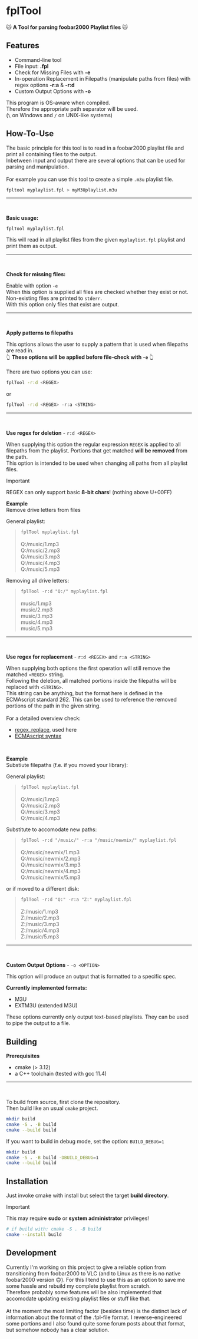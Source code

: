 # fplTool

🐱 **A Tool for parsing foobar2000 Playlist files** 🐱

## Features
* Command-line tool
* File input: **.fpl**
* Check for Missing Files with **-e**
* In-operation Replacement in Filepaths (manipulate paths from files) with regex options **-r:a** & **-r:d**
* Custom Output Options with **-o**

This program is OS-aware when compiled. <br>
Therefore the appropriate path separator will be used. <br>
(`\` on Windows and `/` on UNIX-like systems)


## How-To-Use

The basic principle for this tool is to read in a foobar2000 playlist file and print all containing files to the output.<br>
Inbetween input and output there are several options that can be used for parsing and manipulation.<br><br>
For example you can use this tool to create a simple `.m3u` playlist file.
```bash
fpltool myplaylist.fpl > myM3Uplaylist.m3u
```
---
<br>

**Basic usage:**

```
fplTool myplaylist.fpl
```

This will read in all playlist files from the given `myplaylist.fpl` playlist and print them as output.

---
<br>

**Check for missing files:**

Enable with option `-e` <br>
When this option is supplied all files are checked whether they exist or not. <br>
Non-existing files are printed to `stderr`. <br>
With this option only files that exist are output.

---
<br>

**Apply patterns to filepaths**

This options allows the user to supply a pattern that is used when filepaths are read in.<br>
👆 **These options will be applied before file-check with `-e`** 👆 <br><br>
There are two options you can use:

```bash
fplTool -r:d <REGEX>
```

or

```bash
fplTool -r:d <REGEX> -r:a <STRING>
```

---
<br>

**Use regex for deletion** - `r:d <REGEX>`

When supplying this option the regular expression `REGEX` is applied to all filepaths from the playlist. Portions that get matched **will be removed** from the path. <br>
This option is intended to be used when changing all paths from all playlist files. <br>

> [!IMPORTANT]
> REGEX can only support basic **8-bit chars**! (nothing above U+00FF)

**Example** <br>
Remove drive letters from files

General playlist:

> `fplTool myplaylist.fpl` <br><br>
> Q:/music/1.mp3 <br>
> Q:/music/2.mp3 <br>
> Q:/music/3.mp3 <br>
> Q:/music/4.mp3 <br>
> Q:/music/5.mp3 <br>

Removing all drive letters:

> `fplTool -r:d "Q:/" myplaylist.fpl` <br><br>
> music/1.mp3 <br>
> music/2.mp3 <br>
> music/3.mp3 <br>
> music/4.mp3 <br>
> music/5.mp3 <br>

---
<br>

**Use regex for replacement** - `r:d <REGEX>` and `r:a <STRING>`

When supplying both options the first operation will still remove the matched `<REGEX>` string. <br>
Following the deletion, all matched portions inside the filepaths will be replaced with `<STRING>`. <br>
This string can be anything, but the format here is defined in the ECMAscript standard 262. This can be used to reference the removed portions of the path in the given string. <br><br>
For a detailed overview check:
* [regex_replace](https://en.cppreference.com/w/cpp/regex/regex_replace), used here
* [ECMAscript syntax](https://262.ecma-international.org/5.1/#sec-15.5.4.11)

<br>

**Example** <br>
Substiute filepaths (f.e. if you moved your library):

General playlist:

> `fplTool myplaylist.fpl` <br><br>
> Q:/music/1.mp3 <br>
> Q:/music/2.mp3 <br>
> Q:/music/3.mp3 <br>
> Q:/music/4.mp3 <br>

Substitute to accomodate new paths:

> `fplTool -r:d "/music/" -r:a "/music/newmix/" myplaylist.fpl` <br><br>
> Q:/music/newmix/1.mp3 <br>
> Q:/music/newmix/2.mp3 <br>
> Q:/music/newmix/3.mp3 <br>
> Q:/music/newmix/4.mp3 <br>
> Q:/music/newmix/5.mp3 <br>

or if moved to a different disk:

> `fplTool -r:d "Q:" -r:a "Z:" myplaylist.fpl` <br><br>
> Z:/music/1.mp3 <br>
> Z:/music/2.mp3 <br>
> Z:/music/3.mp3 <br>
> Z:/music/4.mp3 <br>
> Z:/music/5.mp3 <br>

---
<br>

**Custom Output Options** - `-o <OPTION>`

This option will produce an output that is formatted to a specific spec.

**Currently implemented formats:**
- M3U
- EXTM3U (extended M3U)

These options currently only output text-based playlists. They can be used to pipe the output to a file.

## Building

**Prerequisites**

* cmake (> 3.12)
* a C++ toolchain (tested with gcc 11.4)

---
<br>

To build from source, first clone the repository. <br>
Then build like an usual `cmake` project.

```bash
mkdir build
cmake -S . -B build
cmake --build build
```

If you want to build in debug mode, set the option: `BUILD_DEBUG=1`

```bash
mkdir build
cmake -S . -B build -DBUILD_DEBUG=1
cmake --build build
```

## Installation

Just invoke cmake with install but select the target **build directory**.

> [!IMPORTANT]
> This may require **sudo** or **system administrator** privileges!

```bash
# if build with: cmake -S . -B build
cmake --install build
```

## Development

Currently I'm working on this project to give a reliable option from transitioning from foobar2000 to VLC (and to Linux as there is no native foobar2000 version 🙃). For this I tend to use this as an option to save me some hassle and rebuild my complete playlist from scratch. <br>
Therefore probably some features will be also implemented that accomodate updating existing playlist files or stuff like that. <br><br>
At the moment the most limiting factor (besides time) is the distinct lack of information about the format of the .fpl-file format. I reverse-engineered some portions and I also found quite some forum posts about that format, but somehow nobody has a clear solution.